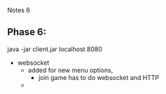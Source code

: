 

Notes 6


Phase 6:
- 
java -jar client.jar localhost 8080
- websocket
  - added for new menu options, 
    - join game has to do websocket and HTTP
  - 